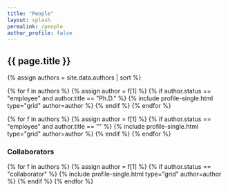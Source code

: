 ```yaml
---
title: "People"
layout: splash
permalink: /people
author_profile: false
---
```



<h2>{{ page.title }}</h2>

{% assign authors = site.data.authors | sort %}

<div class="grid__wrapper">

{% for f in authors %}
  {% assign author = f[1] %}
    {% if author.status == "employee" and author.title == "Ph.D." %}
      {% include profile-single.html type="grid" author=author %}
    {% endif %}
{% endfor %}

{% for f in authors %}
  {% assign author = f[1] %}
    {% if author.status == "employee" and author.title == "" %}
      {% include profile-single.html type="grid" author=author %}
    {% endif %}
{% endfor %}
</div>

<div style="clear: both;"></div>
<h3>Collaborators</h3>
<div class="grid__wrapper">

{% for f in authors %}
  {% assign author = f[1] %}
    {% if author.status == "collaborator" %}
      {% include profile-single.html type="grid" author=author %}
    {% endif %}
{% endfor %}
</div>
